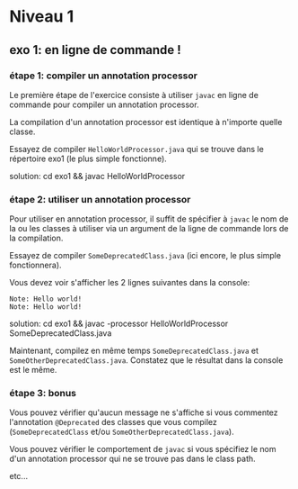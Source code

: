 # Niveau 1

## exo 1: en ligne de commande !

### étape 1: compiler un annotation processor

Le première étape de l'exercice consiste à utiliser `javac` en ligne de commande pour compiler un annotation processor. 

La compilation d'un annotation processor est identique à n'importe quelle classe.

Essayez de compiler `HelloWorldProcessor.java` qui se trouve dans le répertoire exo1 (le plus simple fonctionne).

solution: cd exo1 && javac HelloWorldProcessor

### étape 2: utiliser un annotation processor

Pour utiliser en annotation processor, il suffit de spécifier à `javac` le nom de la ou les classes à utiliser via un argument de la ligne de commande lors de la compilation.

Essayez de compiler `SomeDeprecatedClass.java` (ici encore, le plus simple fonctionnera).

Vous devez voir s'afficher les 2 lignes suivantes dans la console:

```
Note: Hello world!
Note: Hello world!
```

solution: cd exo1 && javac -processor HelloWorldProcessor SomeDeprecatedClass.java

Maintenant, compilez en même temps `SomeDeprecatedClass.java` et `SomeOtherDeprecatedClass.java`. Constatez que le résultat dans la console est le même.

### étape 3: bonus

Vous pouvez vérifier qu'aucun message ne s'affiche si vous commentez l'annotation `@Deprecated` des classes que vous compilez (`SomeDeprecatedClass` et/ou `SomeOtherDeprecatedClass.java`).

Vous pouvez vérifier le comportement de `javac` si vous spécifiez le nom d'un annotation processor qui ne se trouve pas dans le class path.

etc...
